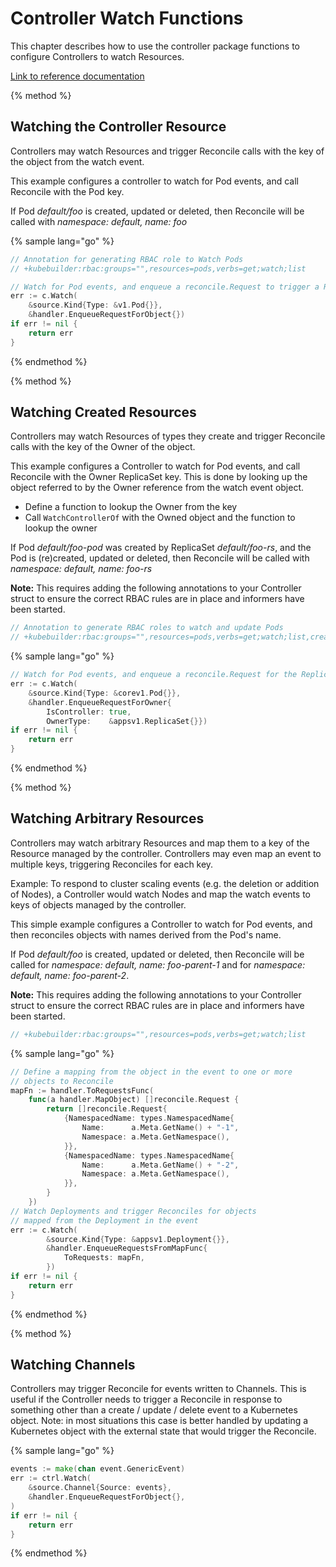 # Controller Watch Functions

This chapter describes how to use the controller package functions to configure Controllers to watch
Resources.

[Link to reference documentation](https://godoc.org/sigs.k8s.io/controller-runtime)

{% method %}
## Watching the Controller Resource

Controllers may watch Resources and trigger Reconcile calls with the key of the
object from the watch event. 

This example configures a controller to watch for Pod events, and call Reconcile with
the Pod key.

If Pod *default/foo* is created, updated or deleted, then Reconcile will be called with
*namespace: default, name: foo*

{% sample lang="go" %}
```go
// Annotation for generating RBAC role to Watch Pods
// +kubebuilder:rbac:groups="",resources=pods,verbs=get;watch;list
```

```go
// Watch for Pod events, and enqueue a reconcile.Request to trigger a Reconcile
err := c.Watch(
	&source.Kind{Type: &v1.Pod{}},
	&handler.EnqueueRequestForObject{})
if err != nil {
    return err
}
```
{% endmethod %}


{% method %}
## Watching Created Resources

Controllers may watch Resources of types they create and trigger Reconcile calls with the key of
the Owner of the object.

This example configures a Controller to watch for Pod events, and call Reconcile with
the Owner ReplicaSet key.  This is done by looking up the object referred to by the Owner reference
from the watch event object.

- Define a function to lookup the Owner from the key
- Call `WatchControllerOf` with the Owned object and the function to lookup the owner

If Pod *default/foo-pod* was created by ReplicaSet *default/foo-rs*, and the Pod is
(re)created, updated or deleted, then Reconcile will be called with *namespace: default, name: foo-rs*

**Note:** This requires adding the following annotations to your Controller struct to ensure the
correct RBAC rules are in place and informers have been started.

```go
// Annotation to generate RBAC roles to watch and update Pods
// +kubebuilder:rbac:groups="",resources=pods,verbs=get;watch;list,create,update,delete
```

{% sample lang="go" %}
```go
// Watch for Pod events, and enqueue a reconcile.Request for the ReplicaSet in the OwnerReferences
err := c.Watch(
	&source.Kind{Type: &corev1.Pod{}},
    &handler.EnqueueRequestForOwner{
        IsController: true,
        OwnerType:    &appsv1.ReplicaSet{}})
if err != nil {
    return err
}
```
{% endmethod %}

{% method %}
## Watching Arbitrary Resources

Controllers may watch arbitrary Resources and map them to a key of the Resource managed by the
controller.  Controllers may even map an event to multiple keys, triggering Reconciles for
each key.

Example: To respond to cluster scaling events (e.g. the deletion or addition of Nodes),
a Controller would watch Nodes and map the watch events to keys of objects managed by
the controller.

This simple example configures a Controller to watch for Pod events, and then reconciles objects with
names derived from the Pod's name.

If Pod *default/foo* is created, updated or deleted, then Reconcile will be called for
*namespace: default, name: foo-parent-1* and for *namespace: default, name: foo-parent-2*.

**Note:** This requires adding the following annotations to your Controller struct to ensure the
correct RBAC rules are in place and informers have been started.

```go
// +kubebuilder:rbac:groups="",resources=pods,verbs=get;watch;list
```

{% sample lang="go" %}
```go
// Define a mapping from the object in the event to one or more
// objects to Reconcile
mapFn := handler.ToRequestsFunc(
	func(a handler.MapObject) []reconcile.Request {
        return []reconcile.Request{
            {NamespacedName: types.NamespacedName{
                Name:      a.Meta.GetName() + "-1",
                Namespace: a.Meta.GetNamespace(),
            }},
            {NamespacedName: types.NamespacedName{
                Name:      a.Meta.GetName() + "-2",
                Namespace: a.Meta.GetNamespace(),
            }},
        }
    })
// Watch Deployments and trigger Reconciles for objects
// mapped from the Deployment in the event
err := c.Watch(
		&source.Kind{Type: &appsv1.Deployment{}},
		&handler.EnqueueRequestsFromMapFunc{
			ToRequests: mapFn,
		})
if err != nil {
    return err
}
```
{% endmethod %}


{% method %}
## Watching Channels

Controllers may trigger Reconcile for events written to Channels.  This is useful if the Controller
needs to trigger a Reconcile in response to something other than a create / update / delete event
to a Kubernetes object.  Note: in most situations this case is better handled by updating a Kubernetes
object with the external state that would trigger the Reconcile.

{% sample lang="go" %}
```go
events := make(chan event.GenericEvent)
err := ctrl.Watch(
    &source.Channel{Source: events},
    &handler.EnqueueRequestForObject{},
)
if err != nil {
    return err
}
```
{% endmethod %}
